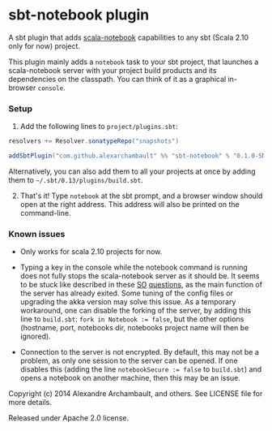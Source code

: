 sbt-notebook plugin
========

A sbt plugin that adds [scala-notebook](https://github.com/Bridgewater/scala-notebook) capabilities to any sbt (Scala 2.10 only for now) project.

This plugin mainly adds a `notebook` task to your sbt project, that launches a scala-notebook server with your project build products and its dependencies on the classpath. You can think of it as a graphical in-browser `console`.

### Setup

1. Add the following lines to `project/plugins.sbt`:
```scala
resolvers += Resolver.sonatypeRepo("snapshots")

addSbtPlugin("com.github.alexarchambault" %% "sbt-notebook" % "0.1.0-SNAPSHOT")
```
Alternatively, you can also add them to all your projects at once by adding them to `~/.sbt/0.13/plugins/build.sbt`.

2. That's it! Type `notebook` at the sbt prompt, and a browser window should open at the right address. This address will also be printed on the command-line.

### Known issues

* Only works for scala 2.10 projects for now.

* Typing a key in the console while the notebook command is running does not fully stops the scala-notebook server as it should be.
It seems to be stuck like described in these [SO](http://stackoverflow.com/questions/18748758/akka-application-cant-exit-the-application-after-shutting-down-actor-system) [questions](http://stackoverflow.com/questions/17669250/how-to-shut-down-the-dispatcher-thread-in-akka-actorsystem), as the main function of the server has already exited. Some tuning of the config files or upgrading the akka version may solve this issue. As a temporary workaround, one can disable the forking of the server, by adding this line to `build.sbt`: `fork in Notebook := false`, but the other options (hostname, port, notebooks dir, notebooks project name will then be ignored).

* Connection to the server is not encrypted. By default, this may not be a problem, as only one session to the server can be opened. If one disables this (adding the line `notebookSecure := false` to `build.sbt`) and opens a notebook on another machine, then this may be an issue.

Copyright (c) 2014 Alexandre Archambault, and others. See LICENSE file for more details.

Released under Apache 2.0 license.
